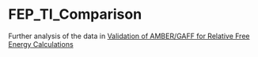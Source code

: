 # FEP_TI_Comparison
Further analysis of the data in [Validation of AMBER/GAFF for Relative Free Energy Calculations](https://chemrxiv.org/articles/Validation_of_AMBER_GAFF_for_Relative_Free_Energy_Calculations/7653434)
